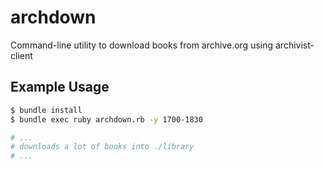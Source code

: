 archdown
========

Command-line utility to download books from archive.org using archivist-client

Example Usage
-------------

```sh
$ bundle install
$ bundle exec ruby archdown.rb -y 1700-1830

# ...
# downloads a lot of books into ./library
# ...
```